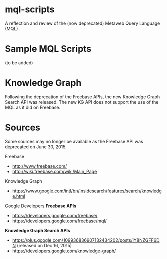 # mql-scripts

A reflection and review of the (now deprecated) Metaweb Query Language (MQL) . 


# Sample MQL Scripts

(to be added)




# Knowledge Graph

Following the deprecation of the Freebase APIs, the new Knowledge Graph Search API was released. The new KG API does not support the use of the MQL as it did on Freebase. 


# Sources

Some sources may no longer be available as the Freebase API was deprecated on June 30, 2015.

Freebase
- http://www.freebase.com/
- http://wiki.freebase.com/wiki/Main_Page

Knowledge Graph
- https://www.google.com/intl/bn/insidesearch/features/search/knowledge.html

Google Developers
**Freebase APIs**
- https://developers.google.com/freebase/
- https://developers.google.com/freebase/mql/

**Knowledge Graph Search APIs**
- https://plus.google.com/109936836907132434202/posts/iY8NZGFF6DN (released on Dec 16, 2015)
- https://developers.google.com/knowledge-graph/
